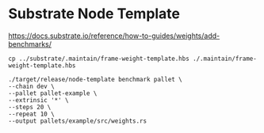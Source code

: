 # Substrate Node Template

https://docs.substrate.io/reference/how-to-guides/weights/add-benchmarks/

```
cp ../substrate/.maintain/frame-weight-template.hbs ./.maintain/frame-weight-template.hbs

./target/release/node-template benchmark pallet \
--chain dev \
--pallet pallet-example \
--extrinsic '*' \
--steps 20 \
--repeat 10 \
--output pallets/example/src/weights.rs
```